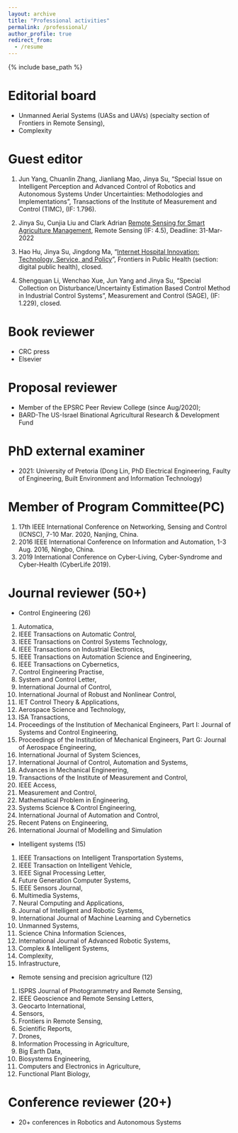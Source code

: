 ```yaml
---
layout: archive
title: "Professional activities"
permalink: /professional/
author_profile: true
redirect_from:
  - /resume
---
```


{% include base_path %}

Editorial board
====
* Unmanned Aerial Systems (UASs and UAVs) (specialty section of Frontiers in Remote Sensing),
* Complexity


Guest editor
======

1.	Jun Yang, Chuanlin Zhang, Jianliang Mao, Jinya Su, “Special Issue on Intelligent Perception and Advanced Control of Robotics and Autonomous Systems Under Uncertainties: Methodologies and Implementations”, Transactions of the Institute of Measurement and Control (TIMC), (IF: 1.796).

2.	Jinya Su, Cunjia Liu and Clark Adrian [Remote Sensing for Smart Agriculture Management](https://www.mdpi.com/journal/remotesensing/special_issues/smart_agri_management), Remote Sensing (IF: 4.5), Deadline: 31-Mar-2022

3.	Hao Hu, Jinya Su, Jingdong Ma, “[Internet Hospital Innovation: Technology, Service, and Policy](https://www.frontiersin.org/research-topics/14612/smart-hospital-innovation-technology-service-and-policy)”, Frontiers in Public Health (section: digital public health), closed.

4.	Shengquan Li, Wenchao Xue, Jun Yang and Jinya Su, “Special Collection on Disturbance/Uncertainty Estimation Based Control Method in Industrial Control Systems”, Measurement and Control (SAGE), (IF: 1.229), closed.


Book reviewer
======
* CRC press
* Elsevier

Proposal reviewer
======
* Member of the EPSRC Peer Review College (since Aug/2020); 
* BARD-The US-Israel Binational Agricultural Research & Development Fund

PhD external examiner
=====
* 2021: University of Pretoria (Dong Lin, PhD Electrical Engineering, Faulty of Engineering, Built Environment and Information Technology)

Member of Program Committee(PC)
====
1. 17th IEEE International Conference on Networking, Sensing and Control (ICNSC), 7-10 Mar. 2020, Nanjing, China. 
2. 2016 IEEE International Conference on Information and Automation, 1-3 Aug. 2016, Ningbo, China.
3. 2019 International Conference on Cyber-Living, Cyber-Syndrome and Cyber-Health (CyberLife 2019). 

Journal reviewer (50+)
=====
* Control Engineering (26) 
 1.	Automatica, 
 2.	IEEE Transactions on Automatic Control,
 3.	IEEE Transactions on Control Systems Technology,
 4.	IEEE Transactions on Industrial Electronics,
 5.	IEEE Transactions on Automation Science and Engineering,
 6.	IEEE Transactions on Cybernetics, 
 7.	Control Engineering Practise, 
 8.	System and Control Letter, 
 9.	International Journal of Control, 
 10. International Journal of Robust and Nonlinear Control,
 11. IET Control Theory & Applications,
 12. Aerospace Science and Technology,
 13.	ISA Transactions,
 14.	Proceedings of the Institution of Mechanical Engineers, Part I: Journal of Systems and Control Engineering, 
 15.	Proceedings of the Institution of Mechanical Engineers, Part G: Journal of Aerospace Engineering,
 16.	International Journal of System Sciences, 
 17.	International Journal of Control, Automation and Systems, 
 18.	Advances in Mechanical Engineering, 
 19.	Transactions of the Institute of Measurement and Control, 
 20.	IEEE Access,
 21.	Measurement and Control,
 22.	Mathematical Problem in Engineering,
 23.	Systems Science & Control Engineering,
 24.	International Journal of Automation and Control,
 25.	Recent Patens on Engineering,
 26.	International Journal of Modelling and Simulation

* Intelligent systems (15)
 1.	IEEE Transactions on Intelligent Transportation Systems,
 2.	IEEE Transaction on Intelligent Vehicle,
 3.	IEEE Signal Processing Letter,
 4.	Future Generation Computer Systems,
 5.	IEEE Sensors Journal,
 6.	Multimedia Systems,
 7.	Neural Computing and Applications,
 8.	Journal of Intelligent and Robotic Systems,
 9.	International Journal of Machine Learning and Cybernetics
 10.	Unmanned Systems,
 11.	Science China Information Sciences,
 12.	International Journal of Advanced Robotic Systems,
 13.	Complex & Intelligent Systems,
 14.	Complexity,
 15.	Infrastructure,

* Remote sensing and precision agriculture (12)
 1.	ISPRS Journal of Photogrammetry and Remote Sensing,
 2.	IEEE Geoscience and Remote Sensing Letters,
 3.	Geocarto International,
 4.	Sensors,
 5.	Frontiers in Remote Sensing,
 6.	Scientific Reports,
 7.	Drones,
 8.	Information Processing in Agriculture,
 9.	Big Earth Data,
 10.	Biosystems Engineering,
 11.	Computers and Electronics in Agriculture,
 12.	Functional Plant Biology,


Conference reviewer (20+) 
=====
* 20+ conferences in Robotics and Autonomous Systems

<!---

Publications
======
  <ul>{% for post in site.publications %}
    {% include archive-single-cv.html %}
  {% endfor %}</ul>
  
Talks
======
  <ul>{% for post in site.talks %}
    {% include archive-single-talk-cv.html %}
  {% endfor %}</ul>
  
Teaching
======
  <ul>{% for post in site.teaching %}
    {% include archive-single-cv.html %}
  {% endfor %}</ul>
  
Service and leadership
======
* Currently signed in to 43 different slack teams

-->  
